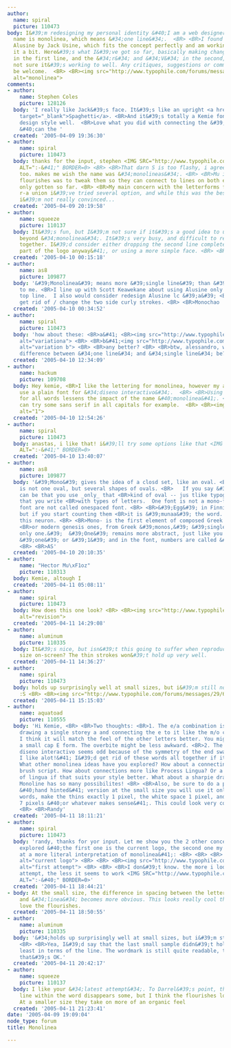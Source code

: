```yaml
---
author:
  name: spiral
  picture: 110473
body: I&#39;m redesigning my personal identity &#40;I am a web designer&#41;. My business
  name is monolinea, which means &#34;one line&#34;.  <BR> <BR>I found a great font
  Alusine by Jack Usine, which fits the concept perfectly and am working at customizing
  it a bit. Here&#39;s what I&#39;ve got so far, basically making changes to the  &#34;i&#34;
  in the first line, and the &#34;r&#34; and &#34;V&#34; in the second, but I&#39;m
  not sure it&#39;s working to well. Any critiques, suggestions or comments would
  be welcome.  <BR> <BR><img src="http://www.typophile.com/forums/messages/29/69252.gif"
  alt="monolinea">
comments:
- author:
    name: Stephen Coles
    picture: 128126
  body: 'I really like Jack&#39;s face. It&#39;s like an upright <a href="http://www.otherways.nl/type/spaghetti.html"
    target="_blank">Spaghetti</a>. <BR>And it&#39;s totally a Kemie font! Fits your
    design style well.  <BR>Love what you did with connecting the &#39;i&#39; dot
    &#40;can the '
  created: '2005-04-09 19:36:30'
- author:
    name: spiral
    picture: 110473
  body: thanks for the input, stephen <IMG SRC="http://www.typophile.com/forums/clipart/happy.gif"
    ALT=":-&#41;" BORDER=0> <BR> <BR>That darn S is too flashy, i agree, but cool
    too. makes me wish the name was &#34;monolineas&#34;. <BR> <BR>Mu idea with the
    flourishes was to tweak them so they can connect to lines on both ends, but i&#39;ve
    only gotten so far. <BR> <BR>My main concern with the letterforms for now is the
    r-a union i&#39;ve tried several option, and while this was the best in my opinion,
    i&#39;m not really convinced...
  created: '2005-04-09 20:19:58'
- author:
    name: squeeze
    picture: 110137
  body: It&#39;s fun, but I&#39;m not sure if it&#39;s a good idea to use that font
    beyond &#34;monolinea&#34;. It&#39;s very busy, and difficult to read all of it
    together. I&#39;d consider either dropping the second line completely &#40;as
    part of the logo anyway&#41;, or using a more simple face. <BR> <BR>Aloha! <BR>Scott
  created: '2005-04-10 00:15:18'
- author:
    name: as8
    picture: 109877
  body: '&#39;Monolinea&#39; means more &#39;single line&#39; than &#39;one line&#39;
    to me. <BR>I line up with Scott Keawekane about using Alusine only in <BR>the
    top line.  I also would consider redesign Alusine lc &#39;a&#39; <BR>comb and
    get rid of / change the two side curly strokes. <BR> <BR>Monochao ! <BR>AS'
  created: '2005-04-10 00:34:52'
- author:
    name: spiral
    picture: 110473
  body: 'how about these: <BR>a&#41; <BR><img src="http://www.typophile.com/forums/messages/29/69274.gif"
    alt="variationa"> <BR> <BR>b&#41;<img src="http://www.typophile.com/forums/messages/29/69275.gif"
    alt="variation b"> <BR> <BR>any better? <BR> <BR>btw, alessandro, what would the
    difference between &#34;one line&#34; and &#34;single line&#34; be?'
  created: '2005-04-10 12:34:09'
- author:
    name: hackum
    picture: 109708
  body: Hey kemie, <BR>I like the lettering for monolinea, however my advice is to
    use a plain font for &#34;diseno interactivo&#34;.  <BR> <BR>Using the same typeface
    for all words lessens the impact of the name &#40;monolinea&#41;. <BR> <BR>You
    can try some sans serif in all capitals for example.  <BR> <BR><img src="http://www.typophile.com/forums/messages/29/69285.gif"
    alt="1">
  created: '2005-04-10 12:54:26'
- author:
    name: spiral
    picture: 110473
  body: anastas, i like that! i&#39;ll try some options like that <IMG SRC="http://www.typophile.com/forums/clipart/happy.gif"
    ALT=":-&#41;" BORDER=0>
  created: '2005-04-10 13:40:07'
- author:
    name: as8
    picture: 109877
  body: '&#39;Mono&#39; gives the idea of a closd set, like an oval. <BR>The oval
    is not one oval, but several shapes of ovals. <BR>   If you say &#39;mono-oval&#39;
    can be that you use _only_ that <BR>kind of oval -- jus tlike typography means
    that you write <BR>with types of letters.  One font is not a mono-font. <BR>  Monospaced
    font are not called onespaced font. <BR> <BR>&#39;Egg&#39; in Finnish is &#39;muna&#39;
    but if you start counting them <BR>it is &#39;munaa&#39; the word.  Not sure about
    this neuron. <BR> <BR>Mono- is the first element of composed Greek root words,
    <BR>or modern genesis ones, from Greek &#39;monos,&#39; &#39;single - made <BR>by
    only one.&#39;  &#39;One&#39; remains more abstract, just like you <BR>can write
    &#39;one&#39; or &#39;1&#39; and in the font, numbers are called &#39;figures&#39;.
    <BR> <BR>AS'
  created: '2005-04-10 20:10:35'
- author:
    name: "Hector Mu\xF1oz"
    picture: 110313
  body: Kemie, altough I
  created: '2005-04-11 05:08:11'
- author:
    name: spiral
    picture: 110473
  body: How does this one look? <BR> <BR><img src="http://www.typophile.com/forums/messages/29/69387.gif"
    alt="revision">
  created: '2005-04-11 14:29:08'
- author:
    name: aluminum
    picture: 110335
  body: It&#39;s nice, but isn&#39;t this going to suffer when reproduced at a smaller
    size on-screen? The thin strokes won&#39;t hold up very well.
  created: '2005-04-11 14:36:27'
- author:
    name: spiral
    picture: 110473
  body: holds up surprisingly well at small sizes, but i&#39;m still not convinced
    :S <BR> <BR><img src="http://www.typophile.com/forums/messages/29/69390.gif" alt="minimono">
  created: '2005-04-11 15:15:03'
- author:
    name: aquatoad
    picture: 110555
  body: 'Hi Kemie, <BR> <BR>Two thoughts: <BR>1. The e/a combination is awkward. Considere
    drawing a single storey a and connecting the e to it like the m/o combination.
    I think it will match the feel of the other letters better. You might also consider
    a small cap E form. The overbite might be less awkward. <BR>2. The off-center
    diseno interactivo seems odd because of the symmetry of the end swashes &#40;which
    I like alot!&#41; I&#39;d get rid of these words all together if it was me. <BR>3.
    What other monolinea ideas have you explored? How about a connecting script or
    brush script. How about connections more like Process Lingua? Or a rounded version
    of lingua if that suits your style better. What about a sharpie drawn Bickham?
    Monoline has so many possibilites! <BR> <BR>Also, be sure to do a pixel-perfect
    &#40;hand hinted&#41; version at the small size you will use it online. In other
    words, make the thins exactly 1 pixel, the white space 1 pixel, and the stems
    7 pixels &#40;or whatever makes sense&#41;. This could look very cool methinks.
    <BR> <BR>Randy'
  created: '2005-04-11 18:11:21'
- author:
    name: spiral
    picture: 110473
  body: 'randy, thanks for yor input. Let me show you the 2 other concepts i&#39;ve
    explored &#40;the first one is the current logo, the second one my first attempt
    at a more literal interpretation of monolinea&#41;: <BR> <BR> <BR> <BR><img src="http://www.typophile.com/forums/messages/29/69428.gif"
    alt="current logo"> <BR> <BR> <BR><img src="http://www.typophile.com/forums/messages/29/69429.gif"
    alt="first attempt"> <BR> <BR> <BR>I don&#39;t know. the more i look at my latest
    attempt, the less it seems to work <IMG SRC="http://www.typophile.com/forums/clipart/sad.gif"
    ALT=":-&#40;" BORDER=0>'
  created: '2005-04-11 18:44:21'
- body: At the small size, the difference in spacing between the letters in &#34;mono&#34;
    and &#34;linea&#34; becomes more obvious. This looks really cool though, and I
    love the flourishes.
  created: '2005-04-11 18:50:55'
- author:
    name: aluminum
    picture: 110335
  body: '&#34;holds up surprisingly well at small sizes, but i&#39;m still not convinced&#34;
    <BR> <BR>Yea, I&#39;d say that the last small sample didn&#39;t hold up at all...at
    least in terms of the line. The wordmark is still quite readable, though, so maybe
    that&#39;s OK.'
  created: '2005-04-11 20:42:17'
- author:
    name: squeeze
    picture: 110137
  body: I like your &#34;latest attempt&#34;. To Darrel&#39;s point, the continuous
    line within the word disappears some, but I think the flourishes look even better.
    At a smaller size they take on more of an organic feel
  created: '2005-04-11 21:23:41'
date: '2005-04-09 19:09:04'
node_type: forum
title: Monolinea

---
```

